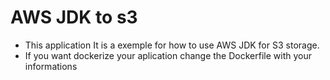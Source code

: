 # AWS JDK to s3

- This application It is a exemple for how to use AWS JDK for S3 storage.
- If you want dockerize your aplication change the Dockerfile with your informations
